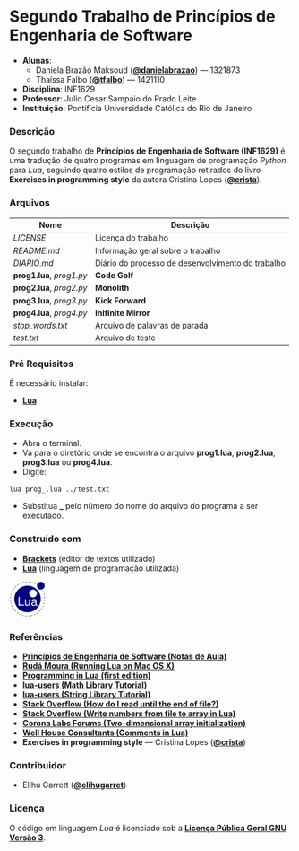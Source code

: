# Segundo Trabalho de Princípios de Engenharia de Software #
- **Alunas**: 
  * Daniela Brazão Maksoud (**[@danielabrazao](https://github.com/danielabrazao)**) — 1321873
  * Thaíssa Falbo (**[@tfalbo](https://github.com/tfalbo)**) — 1421110
- **Disciplina**: INF1629
- **Professor**: Julio Cesar Sampaio do Prado Leite
- **Instituição**: Pontifícia Universidade Católica do Rio de Janeiro

### Descrição ###
O segundo trabalho de **Princípios de Engenharia de Software (INF1629)** é uma tradução de quatro programas em linguagem de programação *Python* para *Lua*, seguindo quatro estilos de programação retirados do livro **Exercises in programming style** da autora Cristina Lopes (**[@crista](https://github.com/crista)**).

### Arquivos ###

Nome | Descrição
------------ | -------------
*LICENSE* | Licença do trabalho
*README.md* | Informação geral sobre o trabalho
*DIARIO.md* | Diário do processo de desenvolvimento do trabalho
**prog1.lua**, *prog1.py* | **Code Golf**
**prog2.lua**, *prog2.py* | **Monolith**
**prog3.lua**, *prog3.py* | **Kick Forward**
**prog4.lua**, *prog4.py* | **Inifinite Mirror**
*stop_words.txt* | Arquivo de palavras de parada
*test.txt* | Arquivo de teste

### Pré Requisitos ###

É necessário instalar: 
- **[Lua](http://lua-users.org/)**

### Execução ###
- Abra o terminal.
- Vá para o diretório onde se encontra o arquivo **prog1.lua**, **prog2.lua**, **prog3.lua** ou **prog4.lua**.
- Digite:
```
lua prog_.lua ../test.txt
```
- Substitua **_** pelo número do nome do arquivo do programa a ser executado.

### Construído com ###
- **[Brackets](http://brackets.io/)** (editor de textos utilizado)
- **[Lua](http://lua-users.org/)** (linguagem de programação utilizada)

[![Powered by LUA](https://github.com/danielabrazao/INF1629PrimeiroTrabalho/blob/master/Lua-Logo_64x64.png?raw=true)](https://www.lua.org/)

### Referências ###
- **[Princípios de Engenharia de Software (Notas de Aula)](https://pes2006.wordpress.com/)**
- **[Rudá Moura (Running Lua on Mac OS X)](http://rudamoura.com/luaonmacosx.html)**
- **[Programming in Lua (first edition)](http://www.lua.org/pil/contents.html)**
- **[lua-users (Math Library Tutorial)](http://lua-users.org/wiki/MathLibraryTutorial)**
- **[lua-users (String Library Tutorial)](http://lua-users.org/wiki/StringLibraryTutorial)**
- **[Stack Overflow (How do I read until the end of file?)](http://stackoverflow.com/questions/5094417/how-do-i-read-until-the-end-of-file)**
- **[Stack Overflow (Write numbers from file to array in Lua)](http://stackoverflow.com/questions/40835452/write-numbers-from-file-to-array-in-lua)**
- **[Corona Labs Forums (Two-dimensional array initialization)](https://forums.coronalabs.com/topic/17465-two-dimensional-array-initialization/)**
- **[Well House Consultants (Comments in Lua)](http://www.wellho.net/resources/ex.php4?item=u102/ludo)**
- **Exercises in programming style** — Cristina Lopes (**[@crista](https://github.com/crista)**)

### Contribuidor ###
- Elihu Garrett (**[@elihugarret](https://github.com/elihugarret)**)

### Licença ###
O código em linguagem *Lua* é licenciado sob a **[Licença Pública Geral GNU Versão 3](http://www.gnu.org/licenses/gpl-3.0.html)**.

